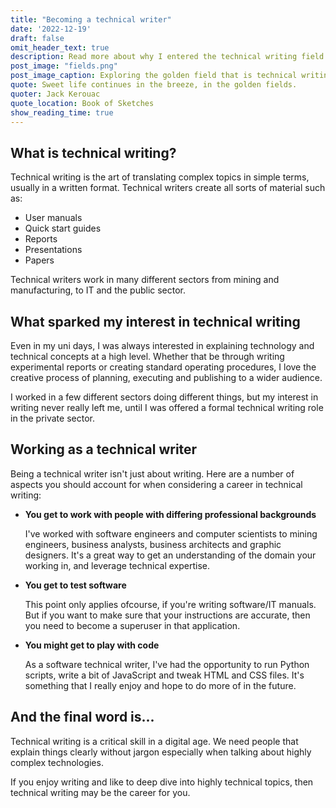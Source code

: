 ```yaml
---
title: "Becoming a technical writer"
date: '2022-12-19'
draft: false
omit_header_text: true
description: Read more about why I entered the technical writing field.
post_image: "fields.png"
post_image_caption: Exploring the golden field that is technical writing.
quote: Sweet life continues in the breeze, in the golden fields.
quoter: Jack Kerouac
quote_location: Book of Sketches
show_reading_time: true
---
```


## What is technical writing?

Technical writing is the art of translating complex topics in simple terms, usually in a written format. Technical writers create all sorts of material such as:
- User manuals
- Quick start guides
- Reports
- Presentations
- Papers

Technical writers work in many different sectors from mining and manufacturing, to IT and the public sector. 

## What sparked my interest in technical writing

Even in my uni days, I was always interested in explaining technology and technical concepts at a high level. Whether that be through writing experimental reports or creating standard operating procedures, I love the creative process of planning, executing and publishing to a wider audience.

I worked in a few different sectors doing different things, but my interest in writing never really left me, until I was offered a formal technical writing role in the private sector. 

## Working as a technical writer

Being a technical writer isn't just about writing. Here are a number of aspects you should account for when considering a career in technical writing:

- **You get to work with people with differing professional backgrounds**

    I've worked with software engineers and computer scientists to mining engineers, business analysts, business architects and graphic designers. It's a great way to get an understanding of the domain your working in, and leverage technical expertise. 
- **You get to test software** 

    This point only applies ofcourse, if you're writing software/IT manuals. But if you want to make sure that your instructions are accurate, then you need to become a superuser in that application. 
- **You might get to play with code** 

    As a software technical writer, I've had the opportunity to run Python scripts, write a bit of JavaScript and tweak HTML and CSS files. It's something that I really enjoy and hope to do more of in the future. 

## And the final word is...

Technical writing is a critical skill in a digital age. We need people that explain things clearly without jargon especially when talking about highly complex technologies.

If you enjoy writing and like to deep dive into highly technical topics, then technical writing may be the career for you.